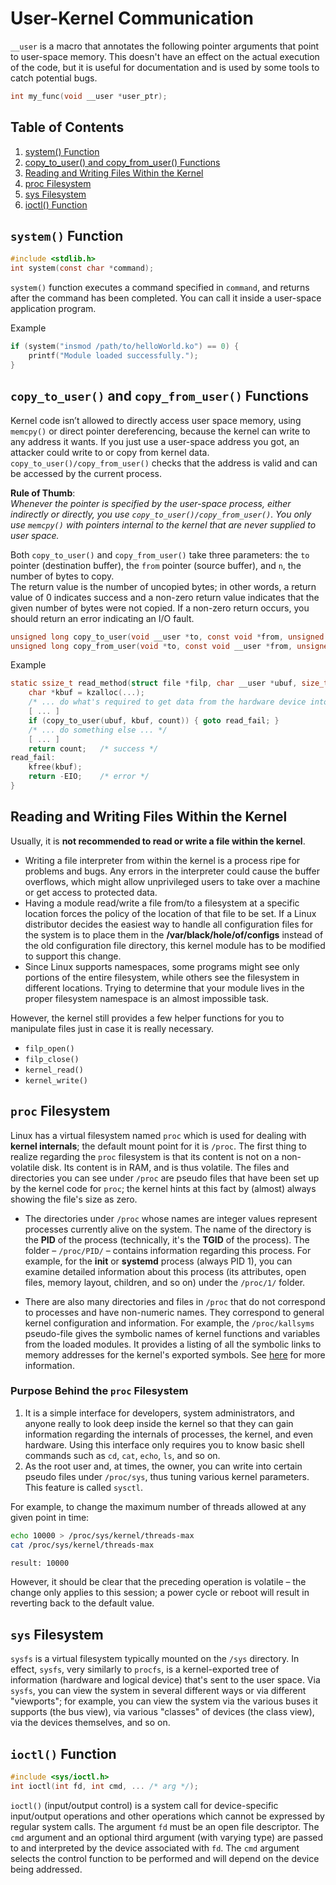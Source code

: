 # User-Kernel Communication

`__user` is a macro that annotates the following pointer arguments that point to user-space memory. This doesn't have an effect on the actual execution of the code, but it is useful for documentation and is used by some tools to catch potential bugs.

```c
int my_func(void __user *user_ptr);
```

## Table of Contents

1. [system() Function](#system-function)
1. [copy_to_user() and copy_from_user() Functions](#copy_to_user-and-copy_from_user-functions)
1. [Reading and Writing Files Within the Kernel](#reading-and-writing-files-within-the-kernel)
1. [proc Filesystem](#proc-filesystem)
1. [sys Filesystem](#sys-filesystem)
1. [ioctl() Function](#ioctl-function)

## `system()` Function

```c
#include <stdlib.h>
int system(const char *command);
```

`system()` function executes a command specified in `command`, and returns after the command has been completed. You can call it inside a user-space application program.

Example

```c
if (system("insmod /path/to/helloWorld.ko") == 0) {
    printf("Module loaded successfully.");
}
```

## `copy_to_user()` and `copy_from_user()` Functions

Kernel code isn’t allowed to directly access user space memory, using `memcpy()` or direct pointer dereferencing, because the kernel can write to any address it wants. If you just use a user-space address you got, an attacker could write to or copy from kernel data. `copy_to_user()/copy_from_user()` checks that the address is valid and can be accessed by the current process.

**Rule of Thumb**:  
*Whenever the pointer is specified by the user-space process, either indirectly or directly, you use `copy_to_user()/copy_from_user()`. You only use `memcpy()` with pointers internal to the kernel that are never supplied to user space.*

Both `copy_to_user()` and `copy_from_user()` take three parameters: the `to` pointer (destination buffer), the `from` pointer (source buffer), and `n`, the number of bytes to copy.  
The return value is the number of uncopied bytes; in other words, a return value of 0 indicates success and a non-zero return value indicates that the given number of bytes were not copied. If a non-zero return occurs, you should return an error indicating an I/O fault.

```c
unsigned long copy_to_user(void __user *to, const void *from, unsigned long n);
unsigned long copy_from_user(void *to, const void __user *from, unsigned long n);
```

Example

```c
static ssize_t read_method(struct file *filp, char __user *ubuf, size_t count, loff_t *off) {
    char *kbuf = kzalloc(...);
    /* ... do what's required to get data from the hardware device into kbuf ... */
    [ ... ]
    if (copy_to_user(ubuf, kbuf, count)) { goto read_fail; }
    /* ... do something else ... */
    [ ... ]
    return count;   /* success */
read_fail:
    kfree(kbuf);
    return -EIO;    /* error */
}
```

## Reading and Writing Files Within the Kernel

Usually, it is **not recommended to read or write a file within the kernel**.

- Writing a file interpreter from within the kernel is a process ripe for problems and bugs. Any errors in the interpreter could cause the buffer overflows, which might allow unprivileged users to take over a machine or get access to protected data.
- Having a module read/write a file from/to a filesystem at a specific location forces the policy of the location of that file to be set. If a Linux distributor decides the easiest way to handle all configuration files for the system is to place them in the **/var/black/hole/of/configs** instead of the old configuration file directory, this kernel module has to be modified to support this change.
- Since Linux supports namespaces, some programs might see only portions of the entire filesystem, while others see the filesystem in different locations. Trying to determine that your module lives in the proper filesystem namespace is an almost impossible task.

However, the kernel still provides a few helper functions for you to manipulate files just in case it is really necessary.

- `filp_open()`
- `filp_close()`
- `kernel_read()`
- `kernel_write()`

## `proc` Filesystem

Linux has a virtual filesystem named `proc` which is used for dealing with **kernel internals**; the default mount point for it is `/proc`. The first thing to realize regarding the `proc` filesystem is that its content is not on a non-volatile disk. Its content is in RAM, and is thus volatile. The files and directories you can see under `/proc` are pseudo files that have been set up by the kernel code for `proc`; the kernel hints at this fact by (almost) always showing the file's size as zero.

- The directories under `/proc` whose names are integer values represent processes currently alive on the system. The name of the directory is the **PID** of the process (technically, it's the **TGID** of the process). The folder – `/proc/PID/` – contains information regarding this process. For example, for the **init** or **systemd** process (always PID 1), you can examine detailed information about this process (its attributes, open files, memory layout, children, and so on) under the `/proc/1/` folder.

- There are also many directories and files in `/proc` that do not correspond to processes and have non-numeric names. They correspond to general kernel configuration and information. For example, the `/proc/kallsyms` pseudo-file gives the symbolic names of kernel functions and variables from the loaded modules. It provides a listing of all the symbolic links to memory addresses for the kernel's exported symbols. See [here](../kernel-module/symbols-and-module-export.md#kallsyms) for more information.

### Purpose Behind the `proc` Filesystem

1. It is a simple interface for developers, system administrators, and anyone really to look deep inside the kernel so that they can gain information regarding the internals of processes, the kernel, and even hardware. Using this interface only requires you to know basic shell commands such as `cd`, `cat`, `echo`, `ls`, and so on.
2. As the root user and, at times, the owner, you can write into certain pseudo files under `/proc/sys`, thus tuning various kernel parameters. This feature is called `sysctl`.

For example, to change the maximum number of threads allowed at any given point in time:

```bash
echo 10000 > /proc/sys/kernel/threads-max
cat /proc/sys/kernel/threads-max

result: 10000
```

However, it should be clear that the preceding operation is volatile – the change only applies to this session; a power cycle or reboot will result in reverting back to the default value.

## `sys` Filesystem

`sysfs` is a virtual filesystem typically mounted on the `/sys` directory. In effect, `sysfs`, very similarly to `procfs`, is a kernel-exported tree of information (hardware and logical device) that's sent to the user space. Via `sysfs`, you can view the system in several different ways or via different "viewports"; for example, you can view the system via the various buses it supports (the bus view), via various "classes" of devices (the class view), via the devices themselves, and so on.

## `ioctl()` Function

```c
#include <sys/ioctl.h>
int ioctl(int fd, int cmd, ... /* arg */);
```

`ioctl()` (input/output control) is a system call for device-specific input/output operations and other operations which cannot be expressed by regular system calls. The argument `fd` must be an open file descriptor. The `cmd` argument and an optional third argument (with varying type) are passed to and interpreted by the device associated with `fd`. The `cmd` argument selects the control function to be performed and will depend on the device being addressed.
